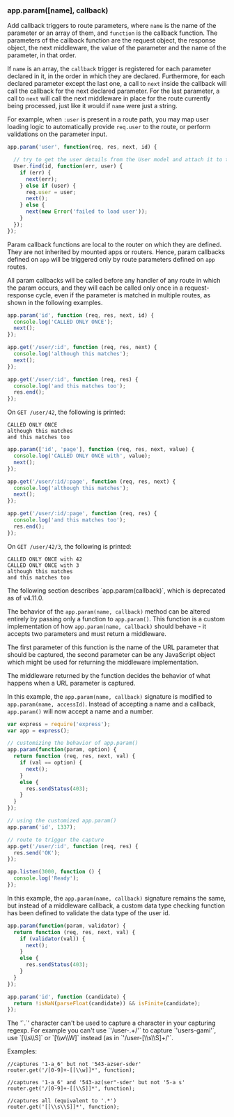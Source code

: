 <h3 id='app.param'>app.param([name], callback)</h3>

Add callback triggers to route parameters, where `name` is the name of the parameter or an array of them, and `function` is the callback function. The parameters of the callback function are the request object, the response object, the next middleware, the value of the parameter and the name of the parameter, in that order. 

If `name` is an array, the `callback` trigger is registered for each parameter declared in it, in the order in which they are declared. Furthermore, for each declared parameter except the last one, a call to `next` inside the callback will call the callback for the next declared parameter. For the last parameter, a call to `next` will call the next middleware in place for the route currently being processed, just like it would if `name` were just a string.

For example, when `:user` is present in a route path, you may map user loading logic to automatically provide `req.user` to the route, or perform validations on the parameter input.

~~~js
app.param('user', function(req, res, next, id) {

  // try to get the user details from the User model and attach it to the request object
  User.find(id, function(err, user) {
    if (err) {
      next(err);
    } else if (user) {
      req.user = user;
      next();
    } else {
      next(new Error('failed to load user'));
    }
  });
});
~~~

Param callback functions are local to the router on which they are defined. They are not inherited by mounted apps or routers. Hence, param callbacks defined on `app` will be triggered only by route parameters defined on `app` routes.

All param callbacks will be called before any handler of any route in which the param occurs, and they will each be called only once in a request-response cycle, even if the parameter is matched in multiple routes, as shown in the following examples.

~~~js
app.param('id', function (req, res, next, id) {
  console.log('CALLED ONLY ONCE');
  next();
});

app.get('/user/:id', function (req, res, next) {
  console.log('although this matches');
  next();
});

app.get('/user/:id', function (req, res) {
  console.log('and this matches too');
  res.end();
});
~~~

On `GET /user/42`, the following is printed:

~~~
CALLED ONLY ONCE
although this matches
and this matches too
~~~

~~~js
app.param(['id', 'page'], function (req, res, next, value) {
  console.log('CALLED ONLY ONCE with', value);
  next();
});

app.get('/user/:id/:page', function (req, res, next) {
  console.log('although this matches');
  next();
});

app.get('/user/:id/:page', function (req, res) {
  console.log('and this matches too');
  res.end();
});
~~~

On `GET /user/42/3`, the following is printed:

~~~
CALLED ONLY ONCE with 42
CALLED ONLY ONCE with 3
although this matches
and this matches too
~~~

<div class="doc-box doc-warn" markdown="1">
The following section describes `app.param(callback)`, which is deprecated as of v4.11.0.
</div>

The behavior of the `app.param(name, callback)` method can be altered entirely by passing only a function to `app.param()`. This function is a custom implementation of how `app.param(name, callback)` should behave - it accepts two parameters and must return a middleware.

The first parameter of this function is the name of the URL parameter that should be captured, the second parameter can be any JavaScript object which might be used for returning the middleware implementation.

The middleware returned by the function decides the behavior of what happens when a URL parameter is captured.

In this example, the `app.param(name, callback)` signature is modified to `app.param(name, accessId)`. Instead of accepting a name and a callback, `app.param()` will now accept a name and a number.

~~~js
var express = require('express');
var app = express();

// customizing the behavior of app.param()
app.param(function(param, option) {
  return function (req, res, next, val) {
    if (val == option) {
      next();
    }
    else {
      res.sendStatus(403);
    }
  }
});

// using the customized app.param()
app.param('id', 1337);

// route to trigger the capture
app.get('/user/:id', function (req, res) {
  res.send('OK');
});

app.listen(3000, function () {
  console.log('Ready');
});
~~~

In this example, the `app.param(name, callback)` signature remains the same, but instead of a middleware callback, a custom data type checking function has been defined to validate the data type of the user id.

~~~js
app.param(function(param, validator) {
  return function (req, res, next, val) {
    if (validator(val)) {
      next();
    }
    else {
      res.sendStatus(403);
    }
  }
});

app.param('id', function (candidate) {
  return !isNaN(parseFloat(candidate)) && isFinite(candidate);
});
~~~

<div class="doc-box doc-info" markdown="1">
The '`.`' character can't be used to capture a character in your capturing regexp. For example you can't use `'/user-.+/'` to capture `'users-gami'`, use `[\\s\\S]` or `[\\w\\W]` instead (as in `'/user-[\\s\\S]+/'`.

Examples: 

<pre><code class="language-js">//captures '1-a_6' but not '543-azser-sder'
router.get('/[0-9]+-[[\\w]]*', function); 

//captures '1-a_6' and '543-az(ser"-sder' but not '5-a s'
router.get('/[0-9]+-[[\\S]]*', function); 

//captures all (equivalent to '.*')
router.get('[[\\s\\S]]*', function); 
</code></pre>

</div>
